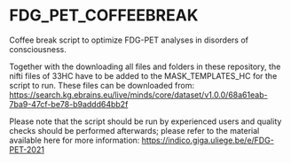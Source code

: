 # FDG_PET_COFFEEBREAK

Coffee break script to optimize FDG-PET analyses in disorders of consciousness.

Together with the downloading all files and folders in these repository, the nifti files of 33HC have to be added to the MASK_TEMPLATES_HC for the script to run. 
These files can be downloaded from: https://search.kg.ebrains.eu/live/minds/core/dataset/v1.0.0/68a61eab-7ba9-47cf-be78-b9addd64bb2f

Please note that the script should be run by experienced users and quality checks should be performed afterwards; please refer to the material available here for more information: https://indico.giga.uliege.be/e/FDG-PET-2021


